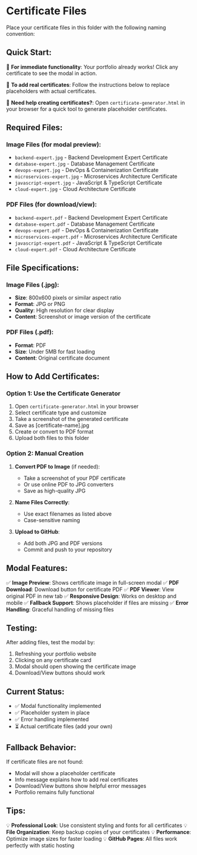 # Certificate Files

Place your certificate files in this folder with the following naming convention:

## Quick Start:

🚀 **For immediate functionality**: Your portfolio already works! Click any certificate to see the modal in action.

📁 **To add real certificates**: Follow the instructions below to replace placeholders with actual certificates.

🎨 **Need help creating certificates?**: Open `certificate-generator.html` in your browser for a quick tool to generate placeholder certificates.

## Required Files:

### Image Files (for modal preview):
- `backend-expert.jpg` - Backend Development Expert Certificate
- `database-expert.jpg` - Database Management Certificate  
- `devops-expert.jpg` - DevOps & Containerization Certificate
- `microservices-expert.jpg` - Microservices Architecture Certificate
- `javascript-expert.jpg` - JavaScript & TypeScript Certificate
- `cloud-expert.jpg` - Cloud Architecture Certificate

### PDF Files (for download/view):
- `backend-expert.pdf` - Backend Development Expert Certificate
- `database-expert.pdf` - Database Management Certificate
- `devops-expert.pdf` - DevOps & Containerization Certificate
- `microservices-expert.pdf` - Microservices Architecture Certificate
- `javascript-expert.pdf` - JavaScript & TypeScript Certificate
- `cloud-expert.pdf` - Cloud Architecture Certificate

## File Specifications:

### Image Files (.jpg):
- **Size**: 800x600 pixels or similar aspect ratio
- **Format**: JPG or PNG
- **Quality**: High resolution for clear display
- **Content**: Screenshot or image version of the certificate

### PDF Files (.pdf):
- **Format**: PDF
- **Size**: Under 5MB for fast loading
- **Content**: Original certificate document

## How to Add Certificates:

### Option 1: Use the Certificate Generator
1. Open `certificate-generator.html` in your browser
2. Select certificate type and customize
3. Take a screenshot of the generated certificate
4. Save as [certificate-name].jpg
5. Create or convert to PDF format
6. Upload both files to this folder

### Option 2: Manual Creation
1. **Convert PDF to Image** (if needed):
   - Take a screenshot of your PDF certificate
   - Or use online PDF to JPG converters
   - Save as high-quality JPG

2. **Name Files Correctly**:
   - Use exact filenames as listed above
   - Case-sensitive naming

3. **Upload to GitHub**:
   - Add both JPG and PDF versions
   - Commit and push to your repository

## Modal Features:

✅ **Image Preview**: Shows certificate image in full-screen modal
✅ **PDF Download**: Download button for certificate PDF
✅ **PDF Viewer**: View original PDF in new tab
✅ **Responsive Design**: Works on desktop and mobile
✅ **Fallback Support**: Shows placeholder if files are missing
✅ **Error Handling**: Graceful handling of missing files

## Testing:

After adding files, test the modal by:
1. Refreshing your portfolio website
2. Clicking on any certificate card
3. Modal should open showing the certificate image
4. Download/View buttons should work

## Current Status:

- ✅ Modal functionality implemented
- ✅ Placeholder system in place
- ✅ Error handling implemented
- ⏳ Actual certificate files (add your own)

## Fallback Behavior:

If certificate files are not found:
- Modal will show a placeholder certificate
- Info message explains how to add real certificates
- Download/View buttons show helpful error messages
- Portfolio remains fully functional

## Tips:

💡 **Professional Look**: Use consistent styling and fonts for all certificates
💡 **File Organization**: Keep backup copies of your certificates
💡 **Performance**: Optimize image sizes for faster loading
💡 **GitHub Pages**: All files work perfectly with static hosting
